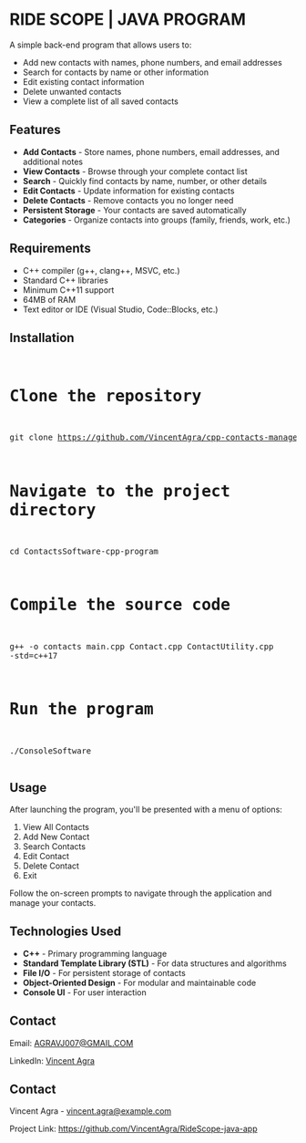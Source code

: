 <h1>RIDE SCOPE | JAVA PROGRAM</h1>
<p>A simple back-end program that allows users to:</p>
<ul>
  <li>Add new contacts with names, phone numbers, and email addresses</li>
  <li>Search for contacts by name or other information</li>
  <li>Edit existing contact information</li>
  <li>Delete unwanted contacts</li>
  <li>View a complete list of all saved contacts</li>
</ul>

<h2>Features</h2>
<ul>
  <li><strong>Add Contacts</strong> - Store names, phone numbers, email addresses, and additional notes</li>
  <li><strong>View Contacts</strong> - Browse through your complete contact list</li>
  <li><strong>Search</strong> - Quickly find contacts by name, number, or other details</li>
  <li><strong>Edit Contacts</strong> - Update information for existing contacts</li>
  <li><strong>Delete Contacts</strong> - Remove contacts you no longer need</li>
  <li><strong>Persistent Storage</strong> - Your contacts are saved automatically</li>
  <li><strong>Categories</strong> - Organize contacts into groups (family, friends, work, etc.)</li>
</ul>

<h2>Requirements</h2>
<ul>
  <li>C++ compiler (g++, clang++, MSVC, etc.)</li>
  <li>Standard C++ libraries</li>
  <li>Minimum C++11 support</li>
  <li>64MB of RAM</li>
  <li>Text editor or IDE (Visual Studio, Code::Blocks, etc.)</li>
</ul>

<h2>Installation</h2>
<pre>
  
# Clone the repository
git clone https://github.com/VincentAgra/cpp-contacts-manager.git](https://github.com/VincentAgra/ContactsSoftware-cpp-program.git

# Navigate to the project directory
cd ContactsSoftware-cpp-program

# Compile the source code
g++ -o contacts main.cpp Contact.cpp ContactUtility.cpp -std=c++17

# Run the program
./ConsoleSoftware
</pre>

<h2>Usage</h2>
<p>After launching the program, you'll be presented with a menu of options:</p>
<ol>
  <li>View All Contacts</li>
  <li>Add New Contact</li>
  <li>Search Contacts</li>
  <li>Edit Contact</li>
  <li>Delete Contact</li>
  <li>Exit</li>
</ol>

<p>Follow the on-screen prompts to navigate through the application and manage your contacts.</p>

<h2>Technologies Used</h2>
<ul>
  <li><strong>C++</strong> - Primary programming language</li>
  <li><strong>Standard Template Library (STL)</strong> - For data structures and algorithms</li>
  <li><strong>File I/O</strong> - For persistent storage of contacts</li>
  <li><strong>Object-Oriented Design</strong> - For modular and maintainable code</li>
  <li><strong>Console UI</strong> - For user interaction</li>
</ul>

<h2>Contact</h2>
<p>Email: <a href="mailto:AGRAVJ007@GMAIL.COM">AGRAVJ007@GMAIL.COM</a></p>
<p>LinkedIn: <a href="https://www.linkedin.com/in/vincent-agra-329648264/?trk=opento_sprofile_goalscard">Vincent Agra</a></p>

<h2>Contact</h2>
<p>Vincent Agra - <a href="mailto:vincent.agra@example.com">vincent.agra@example.com</a></p>
<p>Project Link: <a href="https://github.com/VincentAgra/RideScope-java-app">https://github.com/VincentAgra/RideScope-java-app</a></p>
